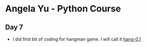 # Angela Yu - Python Course
## Day 7
- I did first bit of coding for hangman game. I will call it [hang-0.1](hang-0.1.py)